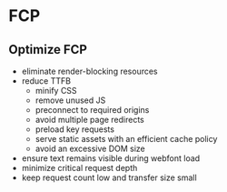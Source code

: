 # FCP

## Optimize FCP
- eliminate render-blocking resources
- reduce TTFB
    - minify CSS
    - remove unused JS
    - preconnect to required origins
    - avoid multiple page redirects
    - preload key requests
    - serve static assets with an efficient cache policy
    - avoid an excessive DOM size
- ensure text remains visible during webfont load
- minimize critical request depth
- keep request count low and transfer size small
